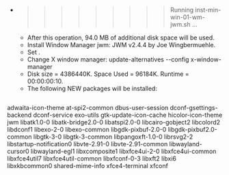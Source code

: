 * >>>>>>>>> Running inst-min-win-01-wm-jwm.sh ...
  * After this operation, 94.0 MB of additional disk space will be used.
  * Install Window Manager jwm: JWM v2.4.4 by Joe Wingbermuehle.
  * Set .
  * Change X window manager: update-alternatives --config x-window-manager
  * Disk size = 4386440K. Space Used = 96184K. Runtime = 00:00:00:10.
  * The following NEW packages will be installed:
  ```bash
adwaita-icon-theme at-spi2-common dbus-user-session dconf-gsettings-backend dconf-service
exo-utils gtk-update-icon-cache hicolor-icon-theme jwm libatk1.0-0
libatk-bridge2.0-0 libatspi2.0-0 libcairo-gobject2 libcolord2 libdconf1
libexo-2-0 libexo-common libgdk-pixbuf-2.0-0 libgdk-pixbuf2.0-common libgtk-3-0
libgtk-3-common libpangoxft-1.0-0 librsvg2-2 libstartup-notification0 libvte-2.91-0
libvte-2.91-common libwayland-cursor0 libwayland-egl1 libxcomposite1 libxfce4ui-2-0
libxfce4ui-common libxfce4util7 libxfce4util-common libxfconf-0-3 libxft2
libxi6 libxkbcommon0 shared-mime-info xfce4-terminal xfconf
  ```
